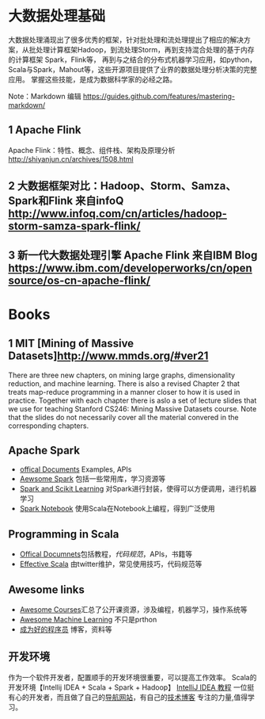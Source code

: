#  大数据处理基础
大数据处理涌现出了很多优秀的框架，针对批处理和流处理提出了相应的解决方案，从批处理计算框架Hadoop，到流处理Storm，再到支持混合处理的基于内存的计算框架
Spark，Flink等，
再到与之结合的分布式机器学习应用，如python，Scala与Spark，Mahout等，这些开源项目提供了业界的数据处理分析决策的完整应用。
掌握这些技能，是成为数据科学家的必经之路。

Note：Markdown 编辑 https://guides.github.com/features/mastering-markdown/

## 1 Apache Flink
Apache Flink：特性、概念、组件栈、架构及原理分析   http://shiyanjun.cn/archives/1508.html
## 2 大数据框架对比：Hadoop、Storm、Samza、Spark和Flink 来自infoQ http://www.infoq.com/cn/articles/hadoop-storm-samza-spark-flink/
## 3 新一代大数据处理引擎 Apache Flink 来自IBM Blog https://www.ibm.com/developerworks/cn/opensource/os-cn-apache-flink/
# Books
## 1 MIT [Mining of Massive Datasets]http://www.mmds.org/#ver21  
   There are three new chapters, on mining large graphs, dimensionality reduction, and machine learning. There is also a revised Chapter 2 that treats map-reduce programming in a manner closer to how it is used in practice.
Together with each chapter there is aslo a set of lecture slides that we use for teaching Stanford CS246: Mining Massive Datasets course. Note that the slides do not necessarily cover all the material convered in the corresponding chapters.

## Apache Spark
* [offical Documents](http://spark.apache.org/) Examples, APIs
* [Aewsome Spark](https://github.com/awesome-spark/awesome-spark) 包括一些常用库，学习资源等
* [Spark and Scikit Learning](https://github.com/databricks/spark-sklearn) 对Spark进行封装，使得可以方便调用，进行机器学习
* [Spark Notebook](https://github.com/spark-notebook/spark-notebook) 使用Scala在Notebook上编程，得到广泛使用

## Programming in Scala
* [Offical Documnets](http://docs.scala-lang.org/ )包括教程，*代码规范*，APIs，书籍等
* [Effective Scala](http://twitter.github.io/effectivescala/index-cn.html) 由twitter维护，常见使用技巧，代码规范等

## Awesome links
* [Awesome Courses](https://github.com/prakhar1989/awesome-courses)汇总了公开课资源，涉及编程，机器学习，操作系统等
* [Awesome Machine Learning](https://github.com/josephmisiti/awesome-machine-learning) 不只是prthon
* [成为好的程序员](https://github.com/stanzhai/be-a-professional-programmer) 博客，资料等

## 开发环境
作为一个软件开发者，配置顺手的开发环境很重要，可以提高工作效率。
Scala的开发环境【Intellij IDEA + Scala + Spark + Hadoop】
[IntelliJ IDEA 教程](https://github.com/judasn/IntelliJ-IDEA-Tutorial) 一位挺有心的开发者，而且做了自己的[导航网站](http://www.gitnavi.com/)，有自己的[技术博客](http://www.youmeek.com/again/) 专注的力量,值得学习。

